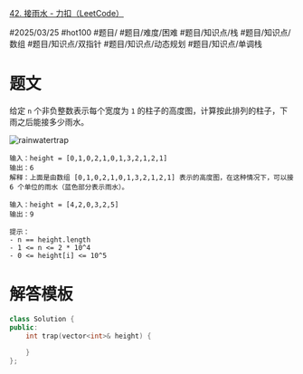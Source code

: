 [42. 接雨水 - 力扣（LeetCode）](https://leetcode.cn/problems/trapping-rain-water/description/?envType=study-plan-v2&envId=top-100-liked)

#2025/03/25 #hot100 #题目/ #题目/难度/困难 #题目/知识点/栈 #题目/知识点/数组 #题目/知识点/双指针 #题目/知识点/动态规划 #题目/知识点/单调栈

# 题文

给定 `n` 个非负整数表示每个宽度为 `1` 的柱子的高度图，计算按此排列的柱子，下雨之后能接多少雨水。

![rainwatertrap](https://assets.leetcode-cn.com/aliyun-lc-upload/uploads/2018/10/22/rainwatertrap.png)

```
输入：height = [0,1,0,2,1,0,1,3,2,1,2,1]
输出：6
解释：上面是由数组 [0,1,0,2,1,0,1,3,2,1,2,1] 表示的高度图，在这种情况下，可以接 6 个单位的雨水（蓝色部分表示雨水）。
```

```
输入：height = [4,2,0,3,2,5]
输出：9
```

```
提示：
- n == height.length
- 1 <= n <= 2 * 10^4
- 0 <= height[i] <= 10^5
```

# 解答模板

```cpp
class Solution {
public:
    int trap(vector<int>& height) {
            
    }
};
```
